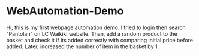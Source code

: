 # WebAutomation-Demo
Hi, this is my first webpage automation demo. I tried to login then search "Pantolan" on LC Waikiki website. Than, add a random product to the basket and check it if its added correctly with comparing initial price before added. Later, increased the number of item in the basket by 1.
